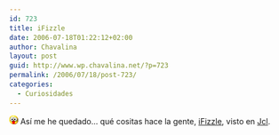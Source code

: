 ```yaml
---
id: 723
title: iFizzle
date: 2006-07-18T01:22:12+02:00
author: Chavalina
layout: post
guid: http://www.wp.chavalina.net/?p=723
permalink: /2006/07/18/post-723/
categories:
  - Curiosidades
---
```

![emo](/imagenes/emoticonos/ojosaltones.gif) As&iacute; me he quedado… qué cositas hace la gente, <a href="http://www.ifizzle.com/ifizzle.html" target="_blank">iFizzle</a>, visto en <a href="http://jcl.scenesp.org/?p=132" target="_blank">Jcl</a>.